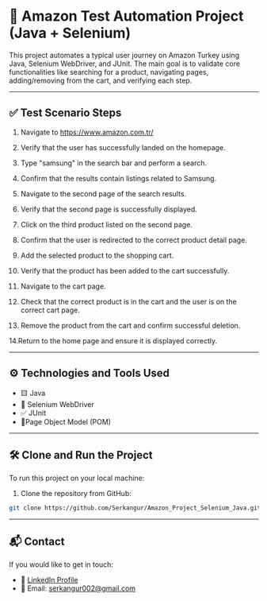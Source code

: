 # 🧪 Amazon Test Automation Project (Java + Selenium)
This project automates a typical user journey on Amazon Turkey using Java, Selenium WebDriver, and JUnit. The main goal is to validate core functionalities like searching for a product, navigating pages, adding/removing from the cart, and verifying each step.

---

## ✅ Test Scenario Steps
1. Navigate to https://www.amazon.com.tr/

2. Verify that the user has successfully landed on the homepage.

3. Type "samsung" in the search bar and perform a search.

4. Confirm that the results contain listings related to Samsung.

5. Navigate to the second page of the search results.

6. Verify that the second page is successfully displayed.

7. Click on the third product listed on the second page.

8. Confirm that the user is redirected to the correct product detail page.

9. Add the selected product to the shopping cart.

10. Verify that the product has been added to the cart successfully.

11. Navigate to the cart page.

12. Check that the correct product is in the cart and the user is on the correct cart page.

13. Remove the product from the cart and confirm successful deletion.

14.Return to the home page and ensure it is displayed correctly.

---

## ⚙️ Technologies and Tools Used

- 🟨 Java  
- 🧪 Selenium WebDriver   
- ✅ JUnit  
- 🧾Page Object Model (POM)


---

## 🛠️ Clone and Run the Project
To run this project on your local machine:

1. Clone the repository from GitHub:

```bash
git clone https://github.com/Serkangur/Amazon_Project_Selenium_Java.git
```
---

## 📬 Contact
If you would like to get in touch:

- 💼 [LinkedIn Profile](https://www.linkedin.com/in/serkan-g%C3%BCr-a0817420b/)
- 📧 Email: serkangur002@gmail.com



